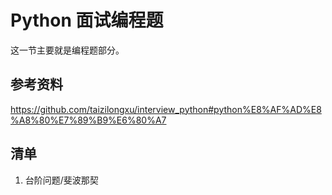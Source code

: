 # Python 面试编程题
这一节主要就是编程题部分。
## 参考资料
https://github.com/taizilongxu/interview_python#python%E8%AF%AD%E8%A8%80%E7%89%B9%E6%80%A7
## 清单
1. 台阶问题/斐波那契
